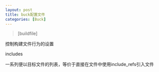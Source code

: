 ```yaml
---
layout: post
title: buck配置文件
categories: [Buck]
---
```


> [buildfile]

控制构建文件行为的设置

includes

一系列便以目标文件的列表，等价于直接在文件中使用include_refs引入文件